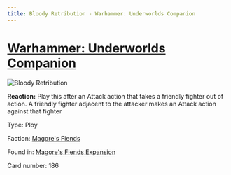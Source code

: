 ```yaml
---
title: Bloody Retribution - Warhammer: Underworlds Companion
---
```


# [Warhammer: Underworlds Companion](https://guidokessels.github.io/wh-underworlds)

  

![Bloody Retribution](https://warhammerunderworlds.com/wp-content/uploads/sites/6/2018/03/186_ENG.png)

<b>Reaction:</b> Play this after an Attack action that takes a friendly fighter out of action. A friendly fighter adjacent to the attacker makes an Attack action against that fighter

Type: Ploy

Faction: [Magore's Fiends](https://guidokessels.github.io/wh-underworlds/factions/magores-fiends)

Found in: [Magore's Fiends Expansion](https://guidokessels.github.io/wh-underworlds/locations/magores-fiends-expansion)

Card number: 186
